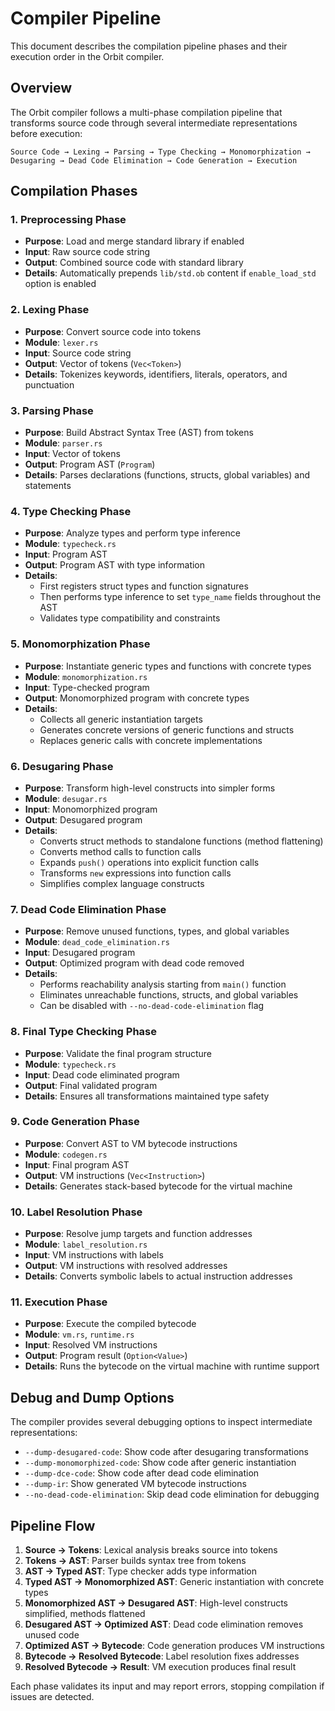 # Compiler Pipeline

This document describes the compilation pipeline phases and their execution order in the Orbit compiler.

## Overview

The Orbit compiler follows a multi-phase compilation pipeline that transforms source code through several intermediate representations before execution:

```
Source Code → Lexing → Parsing → Type Checking → Monomorphization → Desugaring → Dead Code Elimination → Code Generation → Execution
```

## Compilation Phases

### 1. Preprocessing Phase
- **Purpose**: Load and merge standard library if enabled
- **Input**: Raw source code string
- **Output**: Combined source code with standard library
- **Details**: Automatically prepends `lib/std.ob` content if `enable_load_std` option is enabled

### 2. Lexing Phase
- **Purpose**: Convert source code into tokens
- **Module**: `lexer.rs`
- **Input**: Source code string
- **Output**: Vector of tokens (`Vec<Token>`)
- **Details**: Tokenizes keywords, identifiers, literals, operators, and punctuation

### 3. Parsing Phase
- **Purpose**: Build Abstract Syntax Tree (AST) from tokens
- **Module**: `parser.rs`
- **Input**: Vector of tokens
- **Output**: Program AST (`Program`)
- **Details**: Parses declarations (functions, structs, global variables) and statements

### 4. Type Checking Phase
- **Purpose**: Analyze types and perform type inference
- **Module**: `typecheck.rs`
- **Input**: Program AST
- **Output**: Program AST with type information
- **Details**: 
  - First registers struct types and function signatures
  - Then performs type inference to set `type_name` fields throughout the AST
  - Validates type compatibility and constraints

### 5. Monomorphization Phase
- **Purpose**: Instantiate generic types and functions with concrete types
- **Module**: `monomorphization.rs`
- **Input**: Type-checked program
- **Output**: Monomorphized program with concrete types
- **Details**:
  - Collects all generic instantiation targets
  - Generates concrete versions of generic functions and structs
  - Replaces generic calls with concrete implementations

### 6. Desugaring Phase
- **Purpose**: Transform high-level constructs into simpler forms
- **Module**: `desugar.rs`
- **Input**: Monomorphized program
- **Output**: Desugared program
- **Details**:
  - Converts struct methods to standalone functions (method flattening)
  - Converts method calls to function calls
  - Expands `push()` operations into explicit function calls
  - Transforms `new` expressions into function calls
  - Simplifies complex language constructs

### 7. Dead Code Elimination Phase
- **Purpose**: Remove unused functions, types, and global variables
- **Module**: `dead_code_elimination.rs`
- **Input**: Desugared program
- **Output**: Optimized program with dead code removed
- **Details**:
  - Performs reachability analysis starting from `main()` function
  - Eliminates unreachable functions, structs, and global variables
  - Can be disabled with `--no-dead-code-elimination` flag

### 8. Final Type Checking Phase
- **Purpose**: Validate the final program structure
- **Module**: `typecheck.rs`
- **Input**: Dead code eliminated program
- **Output**: Final validated program
- **Details**: Ensures all transformations maintained type safety

### 9. Code Generation Phase
- **Purpose**: Convert AST to VM bytecode instructions
- **Module**: `codegen.rs`
- **Input**: Final program AST
- **Output**: VM instructions (`Vec<Instruction>`)
- **Details**: Generates stack-based bytecode for the virtual machine

### 10. Label Resolution Phase
- **Purpose**: Resolve jump targets and function addresses
- **Module**: `label_resolution.rs`
- **Input**: VM instructions with labels
- **Output**: VM instructions with resolved addresses
- **Details**: Converts symbolic labels to actual instruction addresses

### 11. Execution Phase
- **Purpose**: Execute the compiled bytecode
- **Module**: `vm.rs`, `runtime.rs`
- **Input**: Resolved VM instructions
- **Output**: Program result (`Option<Value>`)
- **Details**: Runs the bytecode on the virtual machine with runtime support

## Debug and Dump Options

The compiler provides several debugging options to inspect intermediate representations:

- `--dump-desugared-code`: Show code after desugaring transformations
- `--dump-monomorphized-code`: Show code after generic instantiation
- `--dump-dce-code`: Show code after dead code elimination
- `--dump-ir`: Show generated VM bytecode instructions
- `--no-dead-code-elimination`: Skip dead code elimination for debugging

## Pipeline Flow

1. **Source → Tokens**: Lexical analysis breaks source into tokens
2. **Tokens → AST**: Parser builds syntax tree from tokens
3. **AST → Typed AST**: Type checker adds type information
4. **Typed AST → Monomorphized AST**: Generic instantiation with concrete types
5. **Monomorphized AST → Desugared AST**: High-level constructs simplified, methods flattened
6. **Desugared AST → Optimized AST**: Dead code elimination removes unused code
7. **Optimized AST → Bytecode**: Code generation produces VM instructions
8. **Bytecode → Resolved Bytecode**: Label resolution fixes addresses
9. **Resolved Bytecode → Result**: VM execution produces final result

Each phase validates its input and may report errors, stopping compilation if issues are detected.